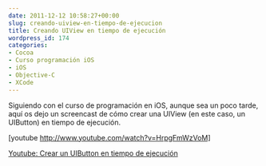 ```yaml
---
date: 2011-12-12 10:58:27+00:00
slug: creando-uiview-en-tiempo-de-ejecucion
title: Creando UIView en tiempo de ejecución
wordpress_id: 174
categories:
- Cocoa
- Curso programación iOS
- iOS
- Objective-C
- XCode
---
```


Siguiendo con el curso de programación en iOS, aunque sea un poco tarde, aquí os dejo un screencast de cómo crear una UIView (en este caso, un UIButton) en tiempo de ejecución.

[youtube http://www.youtube.com/watch?v=HrpgFmWzVoM]

[Youtube: Crear un UIButton en tiempo de ejecución](http://www.youtube.com/watch?v=HrpgFmWzVoM)
